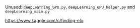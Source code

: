 Unused: ```deepLearning_GPU.py```, ```deepLearning_GPU_helper.py``` and ```deepLearning_main.py```

https://www.kaggle.com/c/finding-elo
